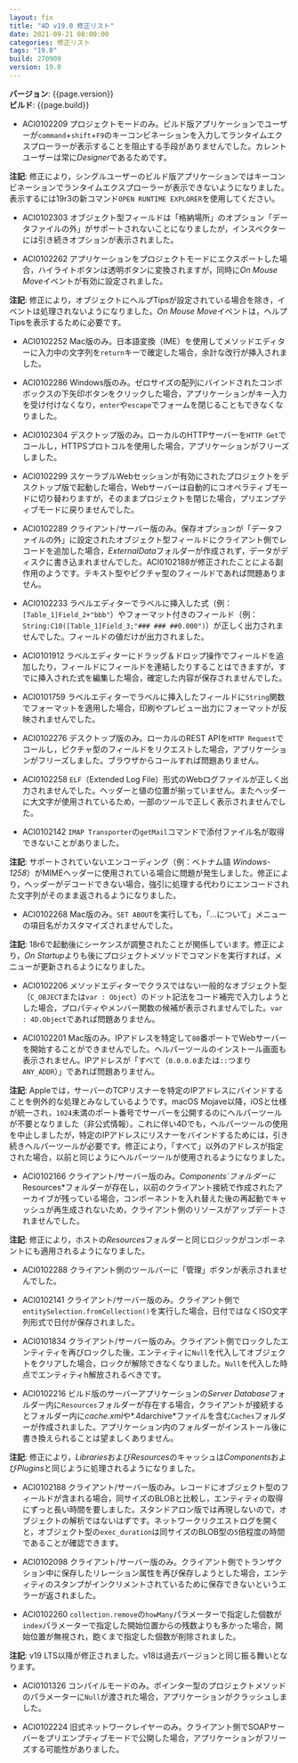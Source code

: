 ```yaml
---
layout: fix
title: "4D v19.0 修正リスト"
date: 2021-09-21 08:00:00
categories: 修正リスト
tags: "19.0"
build: 270909
version: 19.0
---
```


**バージョン**: {{page.version}}  
**ビルド**: {{page.build}} 

* ACI0102209 プロジェクトモードのみ。ビルド版アプリケーションでユーザーが`command`+`shift`+`F9`のキーコンビネーションを入力してランタイムエクスプローラーが表示することを阻止する手段がありませんでした。カレントユーザーは常に*Designer*であるためです。

**注記**: 修正により，シングルユーザーのビルド版アプリケーションではキーコンビネーションでランタイムエクスプローラーが表示できないようになりました。表示するには19r3の新コマンド`OPEN RUNTIME EXPLORER`を使用してください。

* ACI0102303 オブジェクト型フィールドは「格納場所」のオプション「データファイルの外」がサポートされないことになりましたが，インスペクターには引き続きオプションが表示されました。

* ACI0102262 アプリケーションをプロジェクトモードにエクスポートした場合，ハイライトボタンは透明ボタンに変換されますが，同時に*On Mouse Move*イベントが有効に設定されました。

**注記**: 修正により，オブジェクトにヘルプTipsが設定されている場合を除き，イベントは処理されないようになりました。*On Mouse Move*イベントは，ヘルプTipsを表示するために必要です。

* ACI0102252 Mac版のみ。日本語変換（IME）を使用してメソッドエディターに入力中の文字列を`return`キーで確定した場合，余計な改行が挿入されました。

* ACI0102286 Windows版のみ。ゼロサイズの配列にバインドされたコンボボックスの下矢印ボタンをクリックした場合，アプリケーションがキー入力を受け付けなくなり，`enter`や`escape`でフォームを閉じることもできなくなりました。

* ACI0102304 デスクトップ版のみ。ローカルのHTTPサーバーを`HTTP Get`でコールし，HTTPSプロトコルを使用した場合，アプリケーションがフリーズしました。
 
* ACI0102299 スケーラブルWebセッションが有効にされたプロジェクトをデスクトップ版で起動した場合，Webサーバーは自動的にコオペラティブモードに切り替わりますが，そのままプロジェクトを閉じた場合，プリエンプティブモードに戻りませんでした。

* ACI0102289 クライアント/サーバー版のみ。保存オプションが「データファイルの外」に設定されたオブジェクト型フィールドにクライアント側でレコードを追加した場合，*ExternalData*フォルダーが作成されず，データがディスクに書き込まれませんでした。ACI0102188が修正されたことによる副作用のようです。テキスト型やピクチャ型のフィールドであれば問題ありません。

* ACI0102233 ラベルエディターでラベルに挿入した式（例：`[Table_1]Field_2+"bbb"`）やフォーマット付きのフィールド（例：`String:C10([Table_1]Field_3;"### ### ##0.000")`）が正しく出力されませんでした。フィールドの値だけが出力されました。

* ACI0101912 ラベルエディターにドラッグ＆ドロップ操作でフィールドを追加したり，フィールドにフィールドを連結したりすることはできますが，すでに挿入された式を編集した場合，確定した内容が保存されませんでした。

* ACI0101759 ラベルエディターでラベルに挿入したフィールドに`String`関数でフォーマットを適用した場合，印刷やプレビュー出力にフォーマットが反映されませんでした。

* ACI0102276 デスクトップ版のみ。ローカルのREST APIを`HTTP Request`でコールし，ピクチャ型のフィールドをリクエストした場合，アプリケーションがフリーズしました。ブラウザからコールすれば問題ありません。

* ACI0102258 `ELF`（Extended Log File）形式のWebログファイルが正しく出力されませんでした。ヘッダーと値の位置が揃っていません。またヘッダーに大文字が使用されているため，一部のツールで正しく表示されませんでした。

* ACI0102142 ``IMAP Transporter``の`getMail`コマンドで添付ファイル名が取得できないことがありました。

**注記**: サポートされていないエンコーディング（例：ベトナム語 *Windows-1258*）がMIMEヘッダーに使用されている場合に問題が発生しました。修正により，ヘッダーがデコードできない場合，強引に処理する代わりにエンコードされた文字列がそのまま返されるようになりました。

* ACI0102268 Mac版のみ。`SET ABOUT`を実行しても，「…について」メニューの項目名がカスタマイズされませんでした。

**注記**: 18r6で起動後にシーケンスが調整されたことが関係しています。修正により，*On Startup*よりも後にプロジェクトメソッドでコマンドを実行すれば，メニューが更新されるようになりました。

* ACI0102206 メソッドエディターでクラスではない一般的なオブジェクト型（`C_OBJECT`または`var : Object`）のドット記法をコード補完で入力しようとした場合，プロパティやメンバー関数の候補が表示されませんでした。`var : 4D.Object`であれば問題ありません。

* ACI0102201 Mac版のみ。IPアドレスを特定して`80`番ポートでWebサーバーを開始することができませんでした。ヘルパーツールのインストール画面も表示されません。IPアドレスが「すべて（`0.0.0.0`または`::`つまり`ANY_ADDR`）」であれば問題ありません。

**注記**: Appleでは，サーバーのTCPリスナーを特定のIPアドレスにバインドすることを例外的な処理とみなしているようです。macOS Mojave以降，iOSと仕様が統一され，`1024`未満のポート番号でサーバーを公開するのにヘルパーツールが不要となりました（非公式情報）。これに伴い4Dでも，ヘルパーツールの使用を中止しましたが，特定のIPアドレスにリスナーをバインドするためには，引き続きヘルパーツールが必要です。修正により，「すべて」以外のアドレスが指定された場合，以前と同じようにヘルパーツールが使用されるようになりました。

* ACI0102166 クライアント/サーバー版のみ。*Components`フォルダーに*Resources*フォルダーが存在し，以前のクライアント接続で作成されたアーカイブが残っている場合，コンポーネントを入れ替えた後の再起動でキャッシュが再生成されないため，クライアント側のリソースがアップデートされませんでした。

**注記**: 修正により，ホストの*Resources*フォルダーと同じロジックがコンポーネントにも適用されるようになりました。

* ACI0102288 クライアント側のツールバーに「管理」ボタンが表示されませんでした。

* ACI0102141 クライアント/サーバー版のみ。クライアント側で`entitySelection.fromCollection()`を実行した場合，日付ではなくISO文字列形式で日付が保存されました。

* ACI0101834 クライアント/サーバー版のみ。クライアント側でロックしたエンティティを再びロックした後，エンティティに`Null`を代入してオブジェクトをクリアした場合，ロックが解除できなくなりました。`Null`を代入した時点でエンティティh解放されるべきです。

* ACI0102216 ビルド版のサーバーアプリケーションの*Server Database*フォルダー内に`Resources`フォルダーが存在する場合，クライアントが接続するとフォルダー内に*cache.xml*や*.4darchive*ファイルを含む`Caches`フォルダーが作成されました。アプリケーション内のフォルダーがインストール後に書き換えられることは望ましくありません。

**注記**: 修正により，*Libraries*および*Resources*のキャッシュは*Components*および*Plugins*と同じように処理されるようになりました。

* ACI0102188 クライアント/サーバー版のみ。レコードにオブジェクト型のフィールドが含まれる場合，同サイズのBLOBと比較し，エンティティの取得にずっと長い時間を要しました。スタンドアロン版では再現しないので，オブジェクトの解析ではないはずです。ネットワークリクエストログを開くと，オブジェクト型の`exec_duration`は同サイズのBLOB型の`5`倍程度の時間であることが確認できます。

* ACI0102098 クライアント/サーバー版のみ。クライアント側でトランザクション中に保存したリレーション属性を再び保存しようとした場合，エンティティのスタンプがインクリメントされているために保存できないというエラーが返されました。

* ACI0102260 `collection.remove`の`howMany`パラメーターで指定した個数が`index`パラメーターで指定した開始位置からの残数よりも多かった場合，開始位置が無視され，飽くまで指定した個数が削除されました。

**注記**: v19 LTS以降が修正されました。v18は過去バージョンと同じ振る舞いとなります。

* ACI0101326 コンパイルモードのみ。ポインター型のプロジェクトメソッドのパラメーターに`Null`が渡された場合，アプリケーションがクラッシュしました。
 
* ACI0102224 旧式ネットワークレイヤーのみ。クライアント側でSOAPサーバーをプリエンプティブモードで公開した場合，アプリケーションがフリーズする可能性がありました。
